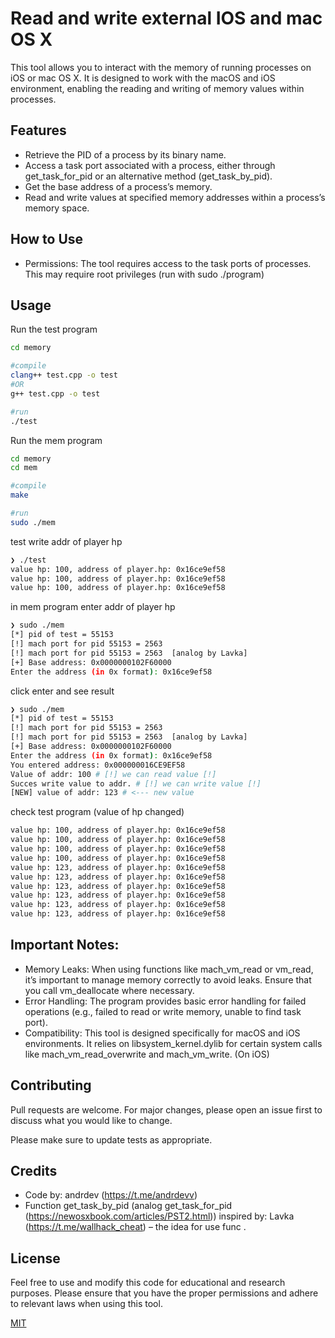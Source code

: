 # Read and write external IOS and mac OS X

This tool allows you to interact with the memory of running processes on iOS or mac OS X. It is designed to work with the macOS and iOS environment, enabling the reading and writing of memory values within processes.

## Features
- Retrieve the PID of a process by its binary name.
- Access a task port associated with a process, either through get_task_for_pid or an alternative method (get_task_by_pid).
- Get the base address of a process’s memory.
- Read and write values at specified memory addresses within a process’s memory space.


## How to Use

- Permissions: The tool requires access to the task ports of processes. This may require root privileges (run with sudo ./program)


## Usage

Run the test program
```bash
cd memory

#compile
clang++ test.cpp -o test
#OR
g++ test.cpp -o test

#run
./test
```

Run the mem program
```bash
cd memory
cd mem

#compile
make

#run
sudo ./mem
```


test write addr of player hp
```bash
❯ ./test
value hp: 100, address of player.hp: 0x16ce9ef58
value hp: 100, address of player.hp: 0x16ce9ef58
value hp: 100, address of player.hp: 0x16ce9ef58
```

in mem program enter addr of player hp
```bash
❯ sudo ./mem
[*] pid of test = 55153
[!] mach port for pid 55153 = 2563
[!] mach port for pid 55153 = 2563  [analog by Lavka]
[+] Base address: 0x0000000102F60000
Enter the address (in 0x format): 0x16ce9ef58
```

click enter and see result
```bash
❯ sudo ./mem
[*] pid of test = 55153
[!] mach port for pid 55153 = 2563
[!] mach port for pid 55153 = 2563  [analog by Lavka]
[+] Base address: 0x0000000102F60000
Enter the address (in 0x format): 0x16ce9ef58
You entered address: 0x000000016CE9EF58
Value of addr: 100 # [!] we can read value [!]
Succes write value to addr. # [!] we can write value [!]
[NEW] value of addr: 123 # <--- new value
```

check test program (value of hp changed)
```bash
value hp: 100, address of player.hp: 0x16ce9ef58
value hp: 100, address of player.hp: 0x16ce9ef58
value hp: 100, address of player.hp: 0x16ce9ef58
value hp: 100, address of player.hp: 0x16ce9ef58
value hp: 123, address of player.hp: 0x16ce9ef58
value hp: 123, address of player.hp: 0x16ce9ef58
value hp: 123, address of player.hp: 0x16ce9ef58
value hp: 123, address of player.hp: 0x16ce9ef58
value hp: 123, address of player.hp: 0x16ce9ef58
value hp: 123, address of player.hp: 0x16ce9ef58
```

## Important Notes:

- Memory Leaks: When using functions like mach_vm_read or vm_read, it’s important to manage memory correctly to avoid leaks. Ensure that you call vm_deallocate where necessary.
- Error Handling: The program provides basic error handling for failed operations (e.g., failed to read or write memory, unable to find task port).
- Compatibility: This tool is designed specifically for macOS and iOS environments. It relies on libsystem_kernel.dylib for certain system calls like mach_vm_read_overwrite and mach_vm_write. (On iOS)

## Contributing

Pull requests are welcome. For major changes, please open an issue first
to discuss what you would like to change.

Please make sure to update tests as appropriate.

## Credits

- Code by: andrdev (https://t.me/andrdevv)
- Function get_task_by_pid (analog get_task_for_pid (https://newosxbook.com/articles/PST2.html)) inspired by: Lavka (https://t.me/wallhack_cheat)  – the idea for use func .

## License
Feel free to use and modify this code for educational and research purposes. Please ensure that you have the proper permissions and adhere to relevant laws when using this tool.

[MIT](https://choosealicense.com/licenses/mit/)
